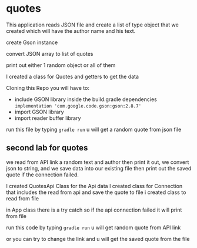 # quotes

This application reads JSON file and create a list of type object that we created 
which will have the author name and his text.

create Gson instance

convert JSON array to list of quotes

print out either 1 random object or all of them

I created a class for Quotes and getters to get the data

Cloning this Repo you will have to:
- include GSON library inside the build.gradle dependencies `implementation 'com.google.code.gson:gson:2.8.7'`
- import GSON library
- import reader buffer library

run this file by typing `gradle run` u will get a random quote from json file


## second lab for quotes

we read from API link a random text and author then print it out,
we convert json to string,
and we save data into our existing file then print out the saved quote if the connection failed.

I created QuotesApi Class for the Api data 
I created class for Connection that includes the read from api and save the quote to file
i created class to read from file 

in App class there is a try catch so if the api connection failed it will print from file

run this code by typing `gradle run` u will get random quote from API link

or you can try to change the link and u will get the saved quote from the file










